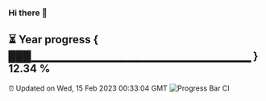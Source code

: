 ### Hi there 👋
⏳ Year progress { ███▁▁▁▁▁▁▁▁▁▁▁▁▁▁▁▁▁▁▁▁▁▁▁▁▁▁▁ } 12.34 %
---
⏰ Updated on Wed, 15 Feb 2023 00:33:04 GMT
![Progress Bar CI](https://github.com/Moyi321/Moyi321/workflows/Progress%20Bar%20CI/badge.svg)
